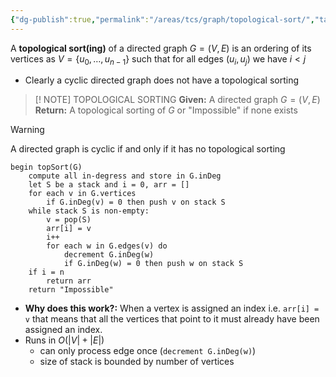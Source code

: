 ```yaml
---
{"dg-publish":true,"permalink":"/areas/tcs/graph/topological-sort/","tags":["comp36111","graph-theory"]}
---
```


A **topological sort(ing)** of a directed graph $G= (V, E)$ is an ordering of its vertices as $V = \{ u_0, \ldots , u_{n-1} \}$ such that for all edges $(u_i, u_j)$ we have $i < j$

* Clearly a cyclic directed graph does not have a topological sorting

> [! NOTE] TOPOLOGICAL SORTING
> **Given:** A directed graph $G = (V, E)$
> **Return:** A topological sorting of $G$ or "Impossible" if none exists

 > [!warning]
 > A directed graph is cyclic if and only if it has no topological sorting
 
```
begin topSort(G)
	compute all in-degress and store in G.inDeg
	let S be a stack and i = 0, arr = []
	for each v in G.vertices
		if G.inDeg(v) = 0 then push v on stack S
	while stack S is non-empty:
		v = pop(S)
		arr[i] = v
		i++
		for each w in G.edges(v) do
			decrement G.inDeg(w)
			if G.inDeg(w) = 0 then push w on stack S
	if i = n
		return arr
	return "Impossible"
```
* **Why does this work?:** When a vertex is assigned an index i.e. `arr[i] = v` that means that all the vertices that point to it must already have been assigned an index.
* Runs in $O(|V| + |E|)$
	* can only process edge once (`decrement G.inDeg(w)`)
	* size of stack is bounded by number of vertices